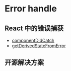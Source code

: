# Error handle

## React 中的错误捕获

- [componentDidCatch](https://react.dev/reference/react/Component#componentdidcatch)
- [getDerivedStateFromError](https://react.dev/reference/react/Component#static-getderivedstatefromerror)

## 开源解决方案